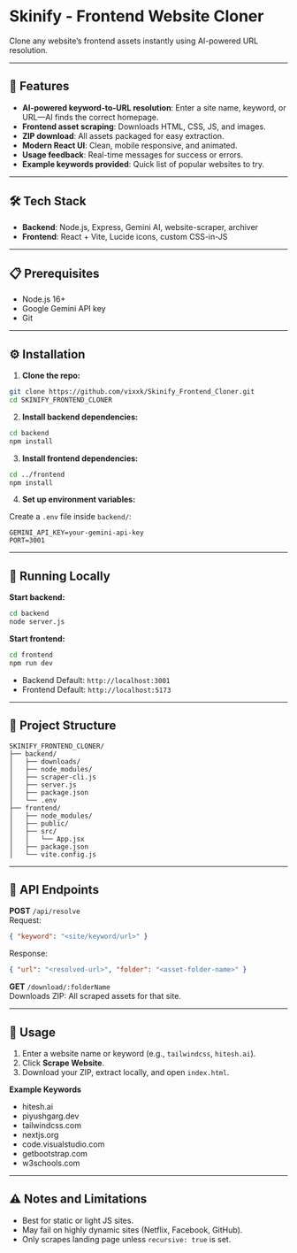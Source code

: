 # Skinify - Frontend Website Cloner

Clone any website’s frontend assets instantly using AI-powered URL resolution.

---

## 🚀 Features

- **AI-powered keyword-to-URL resolution**: Enter a site name, keyword, or URL—AI finds the correct homepage.  
- **Frontend asset scraping**: Downloads HTML, CSS, JS, and images.  
- **ZIP download**: All assets packaged for easy extraction.  
- **Modern React UI**: Clean, mobile responsive, and animated.  
- **Usage feedback**: Real-time messages for success or errors.  
- **Example keywords provided**: Quick list of popular websites to try.  

---

## 🛠️ Tech Stack

- **Backend**: Node.js, Express, Gemini AI, website-scraper, archiver  
- **Frontend**: React + Vite, Lucide icons, custom CSS-in-JS  

---

## 📋 Prerequisites

- Node.js 16+  
- Google Gemini API key  
- Git  

---

## ⚙️ Installation

1. **Clone the repo:**
```bash
git clone https://github.com/vixxk/Skinify_Frontend_Cloner.git
cd SKINIFY_FRONTEND_CLONER
```

2. **Install backend dependencies:**
```bash
cd backend
npm install
```

3. **Install frontend dependencies:**
```bash
cd ../frontend
npm install
```

4. **Set up environment variables:**

Create a `.env` file inside `backend/`:

```env
GEMINI_API_KEY=your-gemini-api-key
PORT=3001
```

---

## 🚀 Running Locally

**Start backend:**
```bash
cd backend
node server.js 
```

**Start frontend:**
```bash
cd frontend
npm run dev
```

- Backend Default: `http://localhost:3001`  
- Frontend Default: `http://localhost:5173`

---

## 📁 Project Structure

```
SKINIFY_FRONTEND_CLONER/
├── backend/
│   ├── downloads/
│   ├── node_modules/
│   ├── scraper-cli.js
│   ├── server.js
│   ├── package.json
│   └── .env
├── frontend/
│   ├── node_modules/
│   ├── public/
│   ├── src/
│   │   └── App.jsx
│   ├── package.json
│   └── vite.config.js
```

---

## 🔧 API Endpoints

**POST** `/api/resolve`  
Request:
```json
{ "keyword": "<site/keyword/url>" }
```
Response:
```json
{ "url": "<resolved-url>", "folder": "<asset-folder-name>" }
```

**GET** `/download/:folderName`  
Downloads ZIP: All scraped assets for that site.

---

## 🎯 Usage

1. Enter a website name or keyword (e.g., `tailwindcss`, `hitesh.ai`).  
2. Click **Scrape Website**.  
3. Download your ZIP, extract locally, and open `index.html`.

**Example Keywords**

- hitesh.ai  
- piyushgarg.dev  
- tailwindcss.com  
- nextjs.org  
- code.visualstudio.com  
- getbootstrap.com  
- w3schools.com  

---

## ⚠️ Notes and Limitations

- Best for static or light JS sites.  
- May fail on highly dynamic sites (Netflix, Facebook, GitHub).  
- Only scrapes landing page unless `recursive: true` is set.
